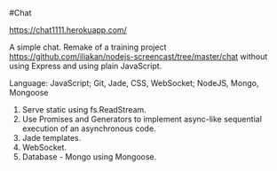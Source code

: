 #Chat

https://chat1111.herokuapp.com/

A simple chat. Remake of a training project https://github.com/iliakan/nodejs-screencast/tree/master/chat without using Express and using plain JavaScript.

Language: JavaScript;
Git, Jade, CSS, WebSocket;
NodeJS, Mongo, Mongoose

1. Serve static using fs.ReadStream.
2. Use Promises and Generators to implement async-like sequential execution of an asynchronous code.
3. Jade templates.
4. WebSocket.
5. Database - Mongo using Mongoose.
